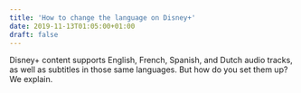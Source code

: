 ```yaml
---
title: 'How to change the language on Disney+'
date: 2019-11-13T01:05:00+01:00
draft: false
---
```


Disney+ content supports English, French, Spanish, and Dutch audio tracks, as well as subtitles in those same languages. But how do you set them up? We explain.